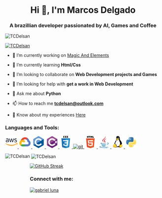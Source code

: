 <h1 align="center">Hi 👋, I'm Marcos Delgado</h1>
<h3 align="center">A brazillian developer passionated by AI, Games and Coffee </h3>

<p align="left"> <img src="https://komarev.com/ghpvc/?username=TCDelsan&label=Profile%20views&color=yellow&style=for-the-badge" alt="TCDelsan" /> </p>

<p align="left"> <a href="https://github.com/ryo-ma/github-profile-trophy"><img src="https://github-profile-trophy.vercel.app/?username=TCDelsan&row=2&column=-1&theme=gruvbox&no-bg=true&rank=-SECRET" alt="TCDelsan" /></a> </p>


- 🔭 I’m currently working on [Magic And Elements](https://github.com/LordTsuki/mne)

- 🌱 I’m currently learning **Html/Css**

- 👯 I’m looking to collaborate on **Web Development projects and Games**

- 🤝 I’m looking for help with **get a work in Web Development**

- 💬 Ask me about **Python**

- 📫 How to reach me **tcdelsan@outlook.com**

- 📄 Know about my experiences [Here](https://github.com/user-attachments/files/16822544/CV_-_Marcos_Paulo2024ATT.pdf)

<h3 align="left">Languages and Tools:</h3>
<p align="left"> <a href="https://aws.amazon.com" target="_blank" rel="noreferrer"> <img src="https://raw.githubusercontent.com/devicons/devicon/master/icons/amazonwebservices/amazonwebservices-original-wordmark.svg" alt="aws" width="40" height="40"/> </a> <a href="https://cloud.google.com" target="_blank" rel="noreferrer"> <img src="https://github.com/devicons/devicon/blob/master/icons/googlecloud/googlecloud-original.svg" alt="gcloud" width="40" height="40"/> </a>  <a href="https://www.cprogramming.com/" target="_blank" rel="noreferrer"> <img src="https://raw.githubusercontent.com/devicons/devicon/master/icons/c/c-original.svg" alt="c" width="40" height="40"/> </a> <a href="https://www.w3schools.com/cs/" target="_blank" rel="noreferrer"> <img src="https://raw.githubusercontent.com/devicons/devicon/master/icons/csharp/csharp-original.svg" alt="csharp" width="40" height="40"/> </a> <a href="https://www.w3schools.com/css/" target="_blank" rel="noreferrer"> <img src="https://raw.githubusercontent.com/devicons/devicon/master/icons/css3/css3-original-wordmark.svg" alt="css3" width="40" height="40"/> </a> <a href="https://git-scm.com/" target="_blank" rel="noreferrer"> <img src="https://www.vectorlogo.zone/logos/git-scm/git-scm-icon.svg" alt="git" width="40" height="40"/> </a> <a href="https://www.w3.org/html/" target="_blank" rel="noreferrer"> <img src="https://raw.githubusercontent.com/devicons/devicon/master/icons/html5/html5-original-wordmark.svg" alt="html5" width="40" height="40"/> </a> <a href="https://www.java.com" target="_blank" rel="noreferrer"> <img src="https://raw.githubusercontent.com/devicons/devicon/master/icons/java/java-original.svg" alt="java" width="40" height="40"/> </a> <a href="https://www.linux.org/" target="_blank" rel="noreferrer"> <img src="https://raw.githubusercontent.com/devicons/devicon/master/icons/linux/linux-original.svg" alt="linux" width="40" height="40"/> </a> <a href="https://www.python.org" target="_blank" rel="noreferrer"> <img src="https://raw.githubusercontent.com/devicons/devicon/master/icons/python/python-original.svg" alt="python" width="40" height="40"/> </a> 

<p><img height=200 align="left" src="https://github-readme-stats.vercel.app/api/top-langs?username=TCDelsan&show_icons=true&locale=en&layout=donut&theme=gruvbox&bg_color=00000000" alt="TCDelsan" /></p>

<p>&nbsp;<img height=200 align="center" src="https://github-readme-stats.vercel.app/api?username=TCDelsan&show_icons=true&theme=gruvbox&locale=en&bg_color=00000000" alt="TCDelsan" /></p>

[![GitHub Streak](http://github-readme-streak-stats.herokuapp.com?user=TCDelsan&theme=gruvbox&date_format=%5BY%20%5DM%20j&exclude_days=Sun%2CSat&card_width=828&background=EB545400)](https://git.io/streak-stats)

<h3 align="left">Connect with me:</h3>
<p align="left">
<a href="https://www.linkedin.com/in/marcos-delgado-santos/" target="blank"><img align="center" src="https://raw.githubusercontent.com/rahuldkjain/github-profile-readme-generator/master/src/images/icons/Social/linked-in-alt.svg" alt="gabriel luna" height="30" width="40" /></a>
</p>

